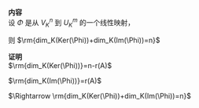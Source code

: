 **内容**  
设 $\Phi$ 是从 $V_K^n$ 到 $U_K^m$ 的一个线性映射，  
  
则  $\rm{dim_K(Ker(\Phi))+dim_K(Im(\Phi))=n}$  
  
**证明**  
 $\rm{dim_K(Ker(\Phi))}=n-r(A)$  
  
 $\rm{dim_K(Im(\Phi))}=r(A)$  
  
 $\Rightarrow  
\rm{dim_K(Ker(\Phi))+dim_K(Im(\Phi))=n}$  
  

